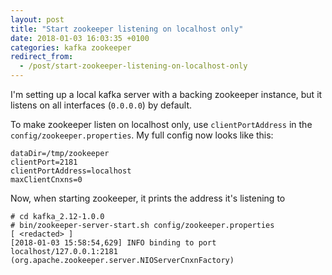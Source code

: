 ```yaml
---
layout: post
title: "Start zookeeper listening on localhost only"
date: 2018-01-03 16:03:35 +0100
categories: kafka zookeeper
redirect_from:
  - /post/start-zookeeper-listening-on-localhost-only
---
```


I'm setting up a local kafka server with a backing zookeeper instance, but it listens on all interfaces (`0.0.0.0`) by default.

To make zookeeper listen on localhost only, use `clientPortAddress` in the `config/zookeeper.properties`. My full config now looks like this:

    dataDir=/tmp/zookeeper
    clientPort=2181
    clientPortAddress=localhost
    maxClientCnxns=0

Now, when starting zookeeper, it prints the address it's listening to

    # cd kafka_2.12-1.0.0
    # bin/zookeeper-server-start.sh config/zookeeper.properties
    [ <redacted> ]
    [2018-01-03 15:58:54,629] INFO binding to port localhost/127.0.0.1:2181 (org.apache.zookeeper.server.NIOServerCnxnFactory)